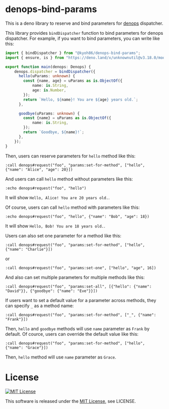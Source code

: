 # denops-bind-params

This is a deno library to reserve and bind parameters for [denops](https://vim-denops.github.io/denops-documentation/) dispatcher.

This library provides `bindDispatcher` function to bind parameters for denops dispatcher.
For example, if you want to bind parameters, you can write like this:

```typescript:denops/foo/main.ts
import { bindDispatcher } from "@kyoh86/denops-bind-params";
import { ensure, is } from "https://deno.land/x/unknownutil@v3.18.0/mod.ts";

export function main(denops: Denops) {
    denops.dispatcher = bindDispatcher({
      hello(uParams: unknown) {
        const {name, age} = uParams as is.ObjectOf({
            name: is.String,
            age: is.Number,
        });
        return `Hello, ${name}! You are ${age} years old.`;
      },

      goodbye(uParams: unknown) {
        const {name} = uParams as is.ObjectOf({
            name: is.String,
        });
        return `Goodbye, ${name}!`;
      },
    });
}
```

Then, users can reserve parameters for `hello` method like this:

```vim
:call denops#request("foo", "params:set-for-method", ["hello", {"name": "Alice", "age": 20}])
```

And users can call `hello` method without parameters like this:

```vim
:echo denops#request("foo", "hello")
```

It will show `Hello, Alice! You are 20 years old.`.

Of course, users can call `hello` method with parameters like this:

```vim
:echo denops#request("foo", "hello", {"name": "Bob", "age": 18})
```

It will show `Hello, Bob! You are 18 years old.`.

Users can also set one parameter for a method like this:

```vim
:call denops#request("foo", "params:set-for-method", ["hello", {"name": "Charlie"}])
```

or

```vim
:call denops#request("foo", "params:set-one", ["hello", "age", 16])
```

And also can set multiple parameters for multiple methods like this:

```vim
:call denops#request("foo", "params:set-all", [{"hello": {"name": "David"}}, {"goodbye": {"name": "Eve"}}])
```

If users want to set a default value for a parameter across methods, they can specify `_` as a method name:

```vim
:call denops#request("foo", "params:set-for-method", ["_", {"name": "Frank"}])
```

Then, `hello` and `goodbye` methods will use `name` parameter as `Frank` by default.
Of cource, users can override the default value like this:

```vim
:call denops#request("foo", "params:set-for-method", ["hello", {"name": "Grace"}])
```

Then, `hello` method will use `name` parameter as `Grace`.

# License

[![MIT License](http://img.shields.io/badge/license-MIT-blue.svg)](http://www.opensource.org/licenses/MIT)

This software is released under the
[MIT License](http://www.opensource.org/licenses/MIT), see LICENSE.
